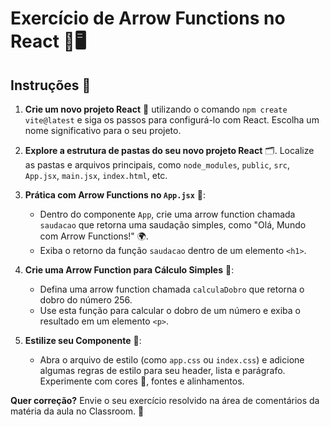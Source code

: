 # Exercício de Arrow Functions no React 🏹🖥️

## Instruções 📝

1. **Crie um novo projeto React** 🚀 utilizando o comando `npm create vite@latest` e siga os passos para configurá-lo com React. Escolha um nome significativo para o seu projeto.

2. **Explore a estrutura de pastas do seu novo projeto React** 🗂️. Localize as pastas e arquivos principais, como `node_modules`, `public`, `src`, `App.jsx`, `main.jsx`, `index.html`, etc.

3. **Prática com Arrow Functions no `App.jsx`** 🏹:
   - Dentro do componente `App`, crie uma arrow function chamada `saudacao` que retorna uma saudação simples, como "Olá, Mundo com Arrow Functions!" 🌍.
   - Exiba o retorno da função `saudacao` dentro de um elemento `<h1>`.

4. **Crie uma Arrow Function para Cálculo Simples** 🔢:
   - Defina uma arrow function chamada `calculaDobro` que retorna o dobro do número 256.
   - Use esta função para calcular o dobro de um número e exiba o resultado em um elemento `<p>`.

5. **Estilize seu Componente** 👗:
   - Abra o arquivo de estilo (como `app.css` ou `index.css`) e adicione algumas regras de estilo para seu header, lista e parágrafo. Experimente com cores 🎨, fontes e alinhamentos.

**Quer correção?** Envie o seu exercício resolvido na área de comentários da matéria da aula no Classroom. 🏫
